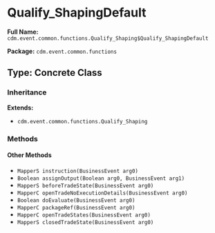 # Qualify_ShapingDefault

**Full Name:** `cdm.event.common.functions.Qualify_Shaping$Qualify_ShapingDefault`

**Package:** `cdm.event.common.functions`

## Type: Concrete Class

### Inheritance

**Extends:**
- `cdm.event.common.functions.Qualify_Shaping`

### Methods

#### Other Methods

- `MapperS instruction(BusinessEvent arg0)`
- `Boolean assignOutput(Boolean arg0, BusinessEvent arg1)`
- `MapperS beforeTradeState(BusinessEvent arg0)`
- `MapperC openTradeNoExecutionDetails(BusinessEvent arg0)`
- `Boolean doEvaluate(BusinessEvent arg0)`
- `MapperC packageRef(BusinessEvent arg0)`
- `MapperC openTradeStates(BusinessEvent arg0)`
- `MapperS closedTradeState(BusinessEvent arg0)`

